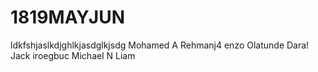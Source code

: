 # 1819MAYJUN
ldkfshjaslkdjghlkjasdglkjsdg
Mohamed A
Rehmanj4
enzo
Olatunde
Dara!
Jack
iroegbuc
Michael N
Liam
